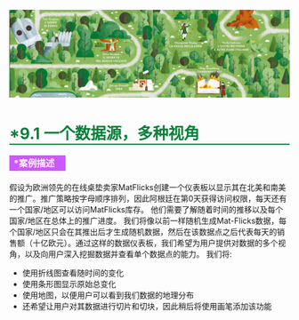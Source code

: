 ![PNG](/asset/img/banner1.png)

<h1 style='border-bottom:2px solid #07823A;color:#07823A;'>*9.1 一个数据源，多种视角</h1>

#### <label style='background:#CF57FF;color:#fff;font-size:16px;display:inline-block;line-height:22px;padding:3px 20px 3px 8px;'>*案例描述</label>

假设为欧洲领先的在线桌垫卖家MatFlicks创建一个仪表板以显示其在北美和南美的推广。推广策略按字母顺序排列，因此阿根廷在第0天获得访问权限，每天还有一个国家/地区可以访问MatFlicks库存。 他们需要了解随着时间的推移以及每个国家/地区在总体上的推广进度。 我们将像以前一样随机生成Mat-Flicks数据，每个国家/地区只会在其推出后才生成随机数据，然后在该数据点之后代表每天的销售额（十亿欧元）。通过这样的数据仪表板，我们希望为用户提供对数据的多个视角，以及向用户深入挖掘数据并查看单个数据点的能力。 我们将:
- 使用折线图查看随时间的变化
- 使用条形图显示原始总变化
- 使用地图，以便用户可以看到我们数据的地理分布
- 还希望让用户对其数据进行切片和切块，因此稍后将使用画笔添加该功能
